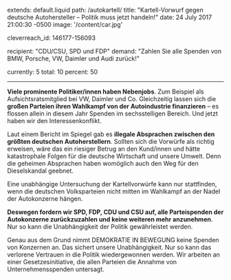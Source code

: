 extends: default.liquid
path: /autokartell/
title: "Kartell-Vorwurf gegen deutsche Autohersteller – Politik muss jetzt handeln!"
date: 24 July 2017 21:00:30 -0500
image: '/content/car.jpg'

cleverreach_id: 146177-156093

recipient: "CDU/CSU, SPD und FDP"
demand: "Zahlen Sie alle Spenden von BMW, Porsche, VW, Daimler und Audi zurück!"

currently: 5
total: 10
percent: 50


---

**Viele prominente Politiker/innen haben Nebenjobs**. Zum Beispiel als Aufsichtsratsmitglied bei VW, Daimler und Co. Gleichzeitig lassen sich die **großen Parteien ihren Wahlkampf von der Autoindustrie finanzieren** – es flossen allein in diesem Jahr Spenden im sechsstelligen Bereich. Und jetzt haben wir den Interessenkonflikt. 

Laut einem Bericht im Spiegel gab es **illegale Absprachen zwischen den größten deutschen Autoherstellern**. Sollten sich die Vorwürfe als richtig erweisen, wäre das ein riesiger Betrug an den Kund/innen und hätte katastrophale Folgen für die deutsche Wirtschaft und unsere Umwelt. Denn die geheimen Absprachen haben womöglich auch den Weg für den Dieselskandal geebnet. 

Eine unabhängige Untersuchung der Kartellvorwürfe kann nur stattfinden, wenn die deutschen Volksparteien nicht mitten im Wahlkampf an der Nadel der Autokonzerne hängen. 

**Deswegen fordern wir SPD, FDP, CDU und CSU auf, alle Parteispenden der Autokonzerne zurückzuzahlen und keine weiteren mehr anzunehmen**. Nur so kann die Unabhängigkeit der Politik gewährleistet werden. 

Genau aus dem Grund nimmt DEMOKRATIE IN BEWEGUNG keine Spenden von Konzernen an. Das sichert unsere Unabhängigkeit. Nur so kann das verlorene Vertrauen in die Politik wiedergewonnen werden. Wir arbeiten an einer Gesetzesinitiative, die allen Parteien die Annahme von Unternehmensspenden untersagt.



